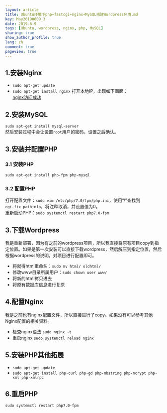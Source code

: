 ```yaml
---
layout: article
title: Ubuntu环境下php+fastcgi+nginx+MySQL搭建Wordpress环境.md
key: May20190609_3
date: 2019-6-9
tags: [Ubuntu, wordpress, nginx, php, MySQL]
sharing: true
show_author_profile: true
lang: zh
comment: true
pageview: true
---
```

## 1.安装Nginx 
- `sudo apt-get update`
- `sudo apt-get install nginx`
打开本地IP，出现如下画面：<br>
[nginx访问成功](/images/20190609181113.png)<br>

## 2.安装MySQL 
`sudo apt-get install mysql-server`<br>
然后安装过程中会让设置`root`用户的密码，设置之后确认。<br>

## 3.安装并配置PHP
### 3.1 安装PHP 
`sudo apt-get install php-fpm php-mysql`<br>

### 3.2 配置PHP
打开配置文件：`sudo vim /etc/php/7.0/fpm/php.ini`，使用“/”查找到`cgi.fix_pathinfo`，将注释取消，并设置值为0。<br>
重新启动PHP：`sudo systemctl restart php7.0-fpm`<br>

## 3.下载Wordpress 
我是重新部署，因为有之前的wordpress项目，所以我直接将原有项目copy到指定位置。如果是第一次安装可以直接下载wordpress，然后解压到指定位置，然后根据wordpress的说明，对项目进行配置即可。<br>
- 将就得html重命名：`sudo mv html/ oldhtml/`
- 修改www目录所属用户：`sudo chown user www/`
- 将新的html拷贝进去
- 将原有数据库信息进行复原

## 4.配置Nginx 
我是之前也有nginx配置文件，所以直接进行了copy。如果没有可以参考其他Nginx配置的相关资料。
- 检查nginx语法 `sudo nginx -t`
- 重启nginx `sudo systemctl reload nginx`

## 5.安装PHP其他拓展 
- `sudo apt-get update`
- `sudo apt-get install php-curl php-gd php-mbstring php-mcrypt php-xml php-xmlrpc`

## 6.重启PHP 
`sudo systemctl restart php7.0-fpm`<br>
